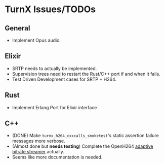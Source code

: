 # TurnX Issues/TODOs
## General
- Implement Opus audio.

## Elixir
- SRTP needs to actually be implemented.
- Supervision trees need to restart the Rust/C++ port if and when it fails.
- Test Driven Development cases for SRTP + H264.

## Rust
- Implement Erlang Port for Elixir interface

## C++
- (DONE) Make `turnx_h264_cxxcalls_smoketest`'s static assertion failure messages more verbose.
- (Almost done but **needs testing**) Complete the OpenH264 [adaptive bitrate streamer](https://en.wikipedia.org/wiki/Adaptive_bitrate_streaming) actually.
- Seems like more documentation is needed.
